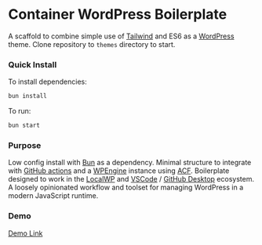 # Container WordPress Boilerplate
A scaffold to combine simple use of [Tailwind](https://tailwindcss.com/) and ES6 as a [WordPress](https://en-gb.wordpress.org/) theme. Clone repository to `themes` directory to start.

### Quick Install

To install dependencies:

```bash
bun install
```

To run:

```bash
bun start
```
### Purpose
Low config install with [Bun](https://bun.sh/) as a dependency. Minimal structure to integrate with [GitHub actions](https://github.com/features/actions) and a [WPEngine](https://wpengine.co.uk/) instance using [ACF](https://www.advancedcustomfields.com/). Boilerplate designed to work in the [LocalWP](https://localwp.com/) and [VSCode](https://code.visualstudio.com/) / [GitHub Desktop](https://desktop.github.com/) ecosystem. A loosely opinionated workflow and toolset for managing WordPress in a modern JavaScript runtime.

### Demo
[Demo Link](https://containerbp.wpenginepowered.com/)
